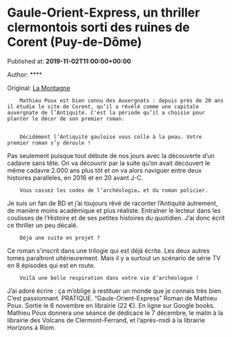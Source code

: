
# Gaule-Orient-Express, un thriller clermontois sorti des ruines de Corent (Puy-de-Dôme)

Published at: **2019-11-02T11:00:00+00:00**

Author: ****

Original: [La Montagne](https://www.lamontagne.fr/clermont-ferrand-63000/loisirs/gaule-orient-express-un-thriller-clermontois-sorti-des-ruines-de-corent-puy-de-dome_13673880/)


        Mathieu Poux est bien connu des Auvergnats : depuis près de 20 ans il étudie le site de Corent, qu’il a révélé comme une capitale auvergnate de l’Antiquité. C'est la période qu’il a choisie pour planter le décor de son premier roman.
      

        Décidément l’Antiquité gauloise vous colle à la peau. Votre premier roman s’y déroule !
      
Pas seulement puisque tout débute de nos jours avec la découverte d’un cadavre sans tête. On va découvrir par la suite qu’on avait découvert le même cadavre 2.000 ans plus tôt et on va alors naviguer entre deux histoires parallèles, en 2016 et en 20 avant J-C.

        Vous cassez les codes de l’archéologie… et du roman policier.
      
Je suis un fan de BD et j’ai toujours rêvé de raconter l’Antiquité autrement, de manière moins académique et plus réaliste. Entraîner le lecteur dans les coulisses de l’Histoire et de ses petites histoires du quotidien. J’ai donc écrit ce thriller un peu décalé. 

        Déjà une suite en projet ?
      
Ce roman s'inscrit dans une trilogie qui est déjà écrite. Les deux autres tomes paraîtront ultérieurement. Mais il y a surtout un scénario de série TV en 8 épisodes qui est en route.

        Voilà une belle respiration dans votre vie d’archéologue !
      
J’ai adoré écrire : ça m’oblige à restituer un monde que je connais très bien. C’est passionnant.
PRATIQUE. “Gaule-Orient-Express” Roman de Mathieu Poux. Sortie le 6 novembre en librairie (22 €). En ligne sur Google books. Mathieu Poux donnera une séance de dédicace le 7 décembre, le matin à la librairie des Volcans de Clermont-Ferrand, et l’après-midi à la librairie Horizons à Riom.
